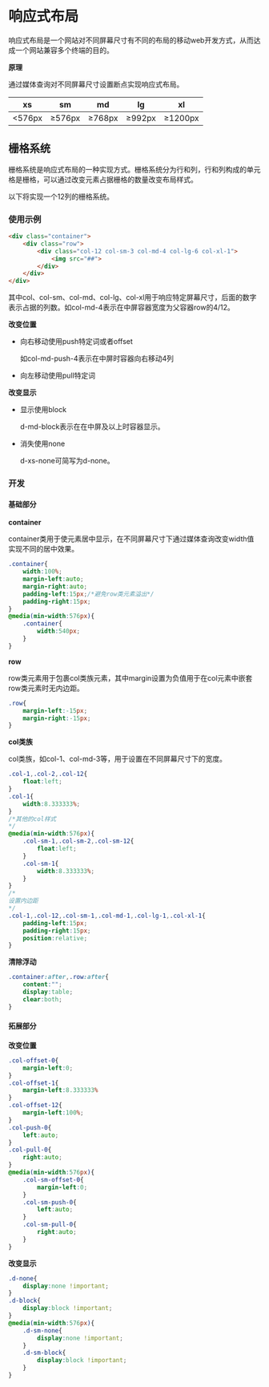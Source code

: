 # 响应式布局

响应式布局是一个网站对不同屏幕尺寸有不同的布局的移动web开发方式，从而达成一个网站兼容多个终端的目的。

**原理**

通过媒体查询对不同屏幕尺寸设置断点实现响应式布局。

| xs     | sm     | md     | lg     | xl      |
| ------ | ------ | ------ | ------ | ------- |
| <576px | ≥576px | ≥768px | ≥992px | ≥1200px |

## 栅格系统

栅格系统是响应式布局的一种实现方式。栅格系统分为行和列，行和列构成的单元格是栅格，可以通过改变元素占据栅格的数量改变布局样式。

以下将实现一个12列的栅格系统。

### 使用示例

```html
<div class="container">
    <div class="row">
        <div class="col-12 col-sm-3 col-md-4 col-lg-6 col-xl-1">
            <img src="##">
        </div>
    </div>
</div>
```

其中col、col-sm、col-md、col-lg、col-xl用于响应特定屏幕尺寸，后面的数字表示占据的列数。如col-md-4表示在中屏容器宽度为父容器row的4/12。

**改变位置**

* 向右移动使用push特定词或者offset

  如col-md-push-4表示在中屏时容器向右移动4列

* 向左移动使用pull特定词

**改变显示**

* 显示使用block

  d-md-block表示在在中屏及以上时容器显示。

* 消失使用none

  d-xs-none可简写为d-none。

### 开发

#### 基础部分

**container**

container类用于使元素居中显示，在不同屏幕尺寸下通过媒体查询改变width值实现不同的居中效果。

```css
.container{
    width:100%;
    margin-left:auto;
    margin-right:auto;
    padding-left:15px;/*避免row类元素溢出*/
    padding-right:15px;
}
@media(min-width:576px){
    .container{
        width:540px;
    }
}
```

**row**

row类元素用于包裹col类族元素，其中margin设置为负值用于在col元素中嵌套row类元素时无内边距。

```css
.row{
    margin-left:-15px;
    margin-right:-15px;
}
```

**col类族**

col类族，如col-1、col-md-3等，用于设置在不同屏幕尺寸下的宽度。

```css
.col-1,.col-2,.col-12{
    float:left;
}
.col-1{
    width:8.333333%;
}
/*其他的col样式
*/
@media(min-width:576px){
    .col-sm-1,.col-sm-2,.col-sm-12{
        float:left;
    }
    .col-sm-1{
        width:8.333333%;
    }
}
/*
设置内边距
*/
.col-1,.col-12,.col-sm-1,.col-md-1,.col-lg-1,.col-xl-1{
    padding-left:15px;
    padding-right:15px;
    position:relative;
}
```

**清除浮动**

```css
.container:after,.row:after{
    content:"";
    display:table;
    clear:both;
}
```

#### 拓展部分

**改变位置**

```css
.col-offset-0{
    margin-left:0;
}
.col-offset-1{
    margin-left:8.333333%
}
.col-offset-12{
    margin-left:100%;
}
.col-push-0{
    left:auto;
}
.col-pull-0{
    right:auto;
}
@media(min-width:576px){
    .col-sm-offset-0{
        margin-left:0;
    }
    .col-sm-push-0{
        left:auto;
    }
    .col-sm-pull-0{
        right:auto;
    }
}
```

**改变显示**

```css
.d-none{
    display:none !important;
}
.d-block{
    display:block !important;
}
@media(min-width:576px){
    .d-sm-none{
    	display:none !important;
    }
    .d-sm-block{
        display:block !important;
    }
}
```

